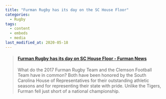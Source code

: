 ```yaml
---
title: "Furman Rugby has its day on the SC House Floor"
categories:
  - Rugby
tags:
  - content
  - embeds
  - media
last_modified_at: 2020-05-18
---
```


<blockquote class=“embedly-card”><h4><a href=“https://news.furman.edu/2017/04/06/furman-rugby-has-its-day-on-sc-house-floor/”>Furman Rugby has its day on SC House Floor - Furman News</a></h4><p>What do the 2017 Furman Rugby Team and the Clemson Football Team have in common? Both have been honored by the South Carolina House of Representatives for their outstanding athletic seasons and for representing their state with pride. Unlike the Tigers, Furman fell just short of a national championship.</p></blockquote>
<script async src=“//cdn.embedly.com/widgets/platform.js” charset=“UTF-8"></script>
